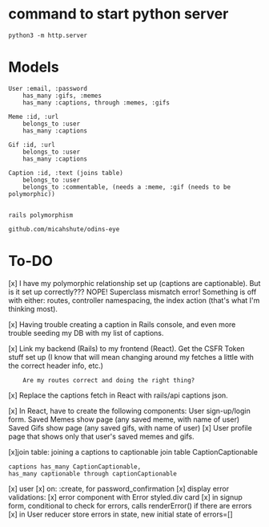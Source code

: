 # command to start python server
    python3 -m http.server

# Models
    User :email, :password
        has_many :gifs, :memes
        has_many :captions, through :memes, :gifs

    Meme :id, :url
        belongs_to :user
        has_many :captions

    Gif :id, :url
        belongs_to :user
        has_many :captions

    Caption :id, :text (joins table)
        belongs_to :user
        belongs_to :commentable, (needs a :meme, :gif (needs to be polymorphic))


    rails polymorphism

    github.com/micahshute/odins-eye

# To-DO
[x] I have my polymorphic relationship set up (captions are captionable). But is it set up correctly??? NOPE! Superclass mismatch error! Something is off with either: routes, controller namespacing, the index action (that's what I'm thinking most). 

[x] Having trouble creating a caption in Rails console, and even more trouble seeding my DB with my list of captions.

[x] Link my backend (Rails) to my frontend (React).
        Get the CSFR Token stuff set up (I know that will mean changing around my fetches a little with the correct header info, etc.)

        Are my routes correct and doing the right thing?

[x] Replace the captions fetch in React with rails/api captions json.

[x]  In React, have to create the following components:
        User sign-up/login form.
        Saved Memes show page (any saved meme, with name of user)
        Saved Gifs show page (any saved gifs, with name of user)
      [x]  User profile page that shows only that user's saved memes and gifs.

[x]join table: joining a captions to captionable
    join table CaptionCaptionable

    captions has_many CaptionCaptionable, 
    has_many captionable through captionCaptionable

[x] user 
   [x] on: :create, for password_confirmation
   [x] display error validations:
        [x] error component with Error styled.div card
        [x] in signup form, conditional to check for errors, calls renderError() if there are errors
        [x] in User reducer store errors in state, new initial state of errors=[]

